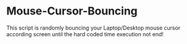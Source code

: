 # Mouse-Cursor-Bouncing
This script is randomly bouncing your Laptop/Desktop mouse cursor according screen until the hard coded time execution not end!

